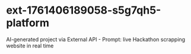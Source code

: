 # ext-1761406189058-s5g7qh5-platform
AI-generated project via External API - Prompt: live Hackathon scrapping website in real time
